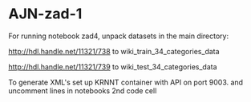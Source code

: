 # AJN-zad-1

For running notebook zad4, unpack datasets in the main directory:

http://hdl.handle.net/11321/738   to   wiki_train_34_categories_data

http://hdl.handle.net/11321/739   to   wiki_test_34_categories_data



To generate XML's set up KRNNT container with API on port 9003. and uncomment lines in notebooks 2nd code cell
